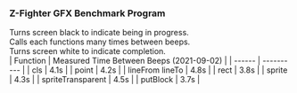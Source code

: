 ### Z-Fighter GFX Benchmark Program
Turns screen black to indicate being in progress.  
Calls each functions many times between beeps.  
Turns screen white to indicate completion.  
| Function | Measured Time Between Beeps (2021-09-02) |
| ------ | ---------- |
| cls | 4.1s |
| point | 4.2s |
| lineFrom lineTo | 4.8s |
| rect | 3.8s |
| sprite | 4.3s |
| spriteTransparent | 4.5s |
| putBlock | 3.7s |
